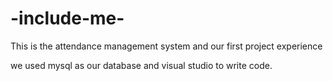 # -include-me-
<p>This is the attendance management system and our first project experience </p>
<p>we used mysql as our database and visual studio to write code.</p>
